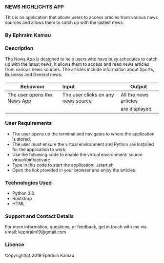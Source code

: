 ### NEWS HIGHLIGHTS APP
This is an application that allows users to access articles from various news sources and allows them to catch up with the lastest news.

### By Ephraim Kamau

### Description
The News App is designed to help users who have busy schedules to catch up with the latest news. It allows them to access and read news articles from various news sources. The articles include information about Sports, Business and General news.

| Behaviour                                   |           Input                                          |    Output              |
| --------------------------------            | :------------------------------------------------------- | -----------------------|
|The user opens the News App                  | The user clicks on any news source                       | All the news articles  |
|                                             |                                                          | are displayed          |                       



### User Requirements
<ul>
<li> The user opens up the terminal and navigates to where the application is stored.</li>
<li> The user must ensure the virtual environment and Python are installed for the application to work. </li>
<li> Use the following code to enable the virtual environment: source virtual/bin/activate </li>
<li> Type in this code to start the application:  ./start.sh </li>
<li> Open the link provided in your browser and enjoy the articles. </li>
</ul>

### Technologies Used
<ul>
<li> Python 3.6 </li>
<li> Bootstrap </li>
<li> HTML </li>
</ul>

### Support and Contact Details
For more information, questions, or feedback, get in touch with me via email: kephraim19@gmail.com

### Licence
Copyright(c) 2019 Ephraim Kamau
